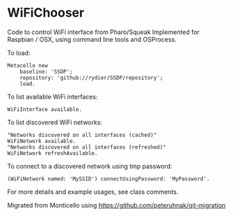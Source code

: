 # WiFiChooser
Code to control WiFi interface from Pharo/Squeak
Implemented for Raspbian / OSX, using command line tools and OSProcess.

To load:
```smalltalk
Metacello new
	baseline: 'SSDP';
	repository: 'github://rydier/SSDP/repository';
	load.
```

To list available WiFi interfaces:
```smalltalk
WiFiInterface available.
```
To list discovered WiFi networks:
```smalltalk
"Networks discovered on all interfaces (cached)"
WiFiNetwork available.
"Networks discovered on all interfaces (refreshed)"
WiFiNetwork refreshAvailable.
```
To connect to a discovered network using tmp password:
```smalltalk
(WiFiNetwork named: 'MySSID') connectUsingPassword: 'MyPassword'.
```

For more details and example usages, see class comments.

Migrated from Monticello using https://github.com/peteruhnak/git-migration
